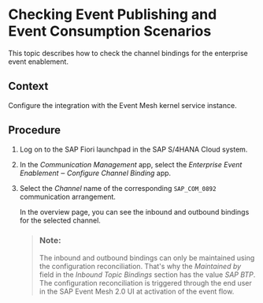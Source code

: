 <!-- loiob2bcadd964b0437e9a8d8b25f9763cf5 -->

# Checking Event Publishing and Event Consumption Scenarios

This topic describes how to check the channel bindings for the enterprise event enablement.



## Context

Configure the integration with the Event Mesh kernel service instance.



## Procedure

1.  Log on to the SAP Fiori launchpad in the SAP S/4HANA Cloud system.

2.  In the *Communication Management* app, select the *Enterprise Event Enablement ‒ Configure Channel Binding* app.

3.  Select the *Channel* name of the corresponding `SAP_COM_0892` communication arrangement.

    In the overview page, you can see the inbound and outbound bindings for the selected channel.

    > ### Note:  
    > The inbound and outbound bindings can only be maintained using the configuration reconciliation. That's why the *Maintained by* field in the *Inbound Topic Bindings* section has the value *SAP BTP*. The configuration reconciliation is triggered through the end user in the SAP Event Mesh 2.0 UI at activation of the event flow.


